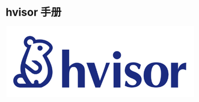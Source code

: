 # hvisor 手册

<p align="center">
    <img src="src/img/hvisor-logo.svg" alt="hvisor-logo" width="500"><br>
</p>

